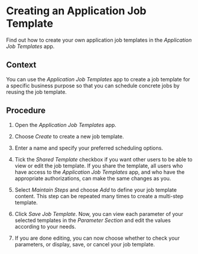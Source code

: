 <!-- loiof5e8d241f8f046e6a1e2a5bf28c28937 -->

# Creating an Application Job Template

Find out how to create your own application job templates in the *Application Job Templates* app.



## Context

You can use the *Application Job Templates* app to create a job template for a specific business purpose so that you can schedule concrete jobs by reusing the job template.



## Procedure

1.  Open the *Application Job Templates* app.

2.  Choose *Create* to create a new job template.

3.  Enter a name and specify your preferred scheduling options.

4.  Tick the *Shared Template* checkbox if you want other users to be able to view or edit the job template. If you share the template, all users who have access to the *Application Job Templates* app, and who have the appropriate authorizations, can make the same changes as you.

5.  Select *Maintain Steps* and choose *Add* to define your job template content. This step can be repeated many times to create a multi-step template.

6.  Click *Save Job Template*. Now, you can view each parameter of your selected templates in the *Parameter Section* and edit the values according to your needs.

7.  If you are done editing, you can now choose whether to check your parameters, or display, save, or cancel your job template.


